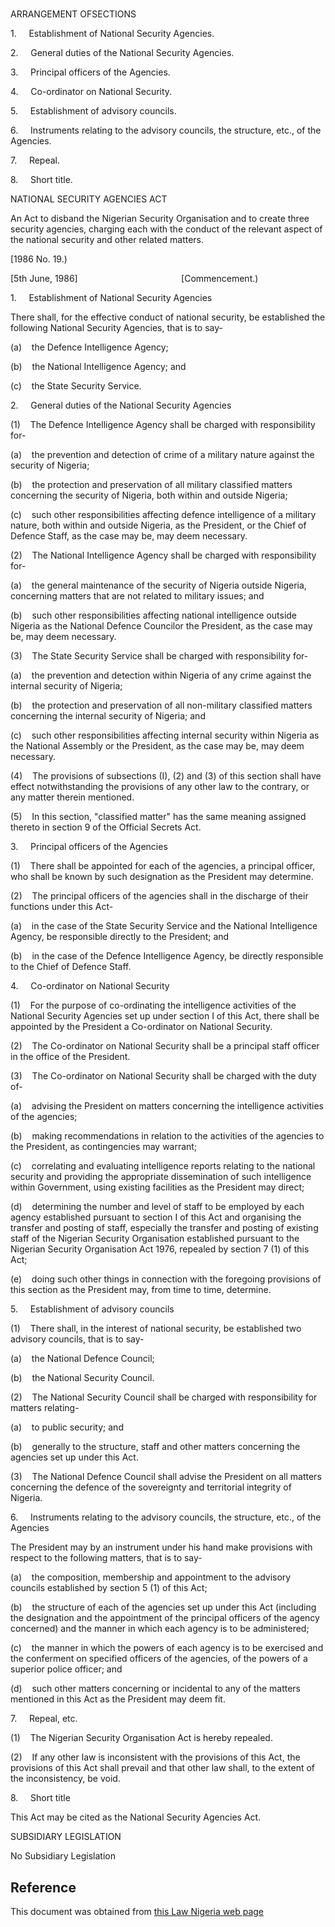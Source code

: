 # 

ARRANGEMENT OFSECTIONS

1.     Establishment of National Security Agencies.

2.     General duties of the National Security Agencies.

3.     Principal officers of the Agencies.

4.     Co-ordinator on National Security.

5.     Establishment of advisory councils.

6.     Instruments relating to the advisory councils, the structure, etc., of the Agencies.

7.     Repeal.

8.     Short title.

NATIONAL SECURITY AGENCIES ACT

An Act to disband the Nigerian Security Organisation and to create three security agencies, charging each with the conduct of the relevant aspect of the national security and other related matters.

[1986 No. 19.)

[5th June, 1986]                                          [Commencement.)

1.     Establishment of National Security Agencies

There shall, for the effective conduct of national security, be established the following National Security Agencies, that is to say-

(a)    the Defence Intelligence Agency;

(b)    the National Intelligence Agency; and

(c)    the State Security Service.

2.     General duties of the National Security Agencies

(1)    The Defence Intelligence Agency shall be charged with responsibility for-

(a)    the prevention and detection of crime of a military nature against the security of Nigeria;

(b)    the protection and preservation of all military classified matters concerning the security of Nigeria, both within and outside Nigeria;

(c)    such other responsibilities affecting defence intelligence of a military nature, both within and outside Nigeria, as the President, or the Chief of Defence Staff, as the case may be, may deem necessary.

(2)    The National Intelligence Agency shall be charged with responsibility for-

(a)    the general maintenance of the security of Nigeria outside Nigeria, concerning matters that are not related to military issues; and

(b)    such other responsibilities affecting national intelligence outside Nigeria as the National Defence Councilor the President, as the case may be, may deem necessary.

(3)    The State Security Service shall be charged with responsibility for-

(a)    the prevention and detection within Nigeria of any crime against the internal security of Nigeria;

(b)    the protection and preservation of all non-military classified matters concerning the internal security of Nigeria; and

(c)    such other responsibilities affecting internal security within Nigeria as the National Assembly or the President, as the case may be, may deem necessary.

(4)    The provisions of subsections (I), (2) and (3) of this section shall have effect notwithstanding the provisions of any other law to the contrary, or any matter therein mentioned.

(5)    In this section, "classified matter" has the same meaning assigned thereto in section 9 of the Official Secrets Act.

3.     Principal officers of the Agencies

(1)    There shall be appointed for each of the agencies, a principal officer, who shall be known by such designation as the President may determine.

(2)    The principal officers of the agencies shall in the discharge of their functions under this Act-

(a)    in the case of the State Security Service and the National Intelligence Agency, be responsible directly to the President; and

(b)    in the case of the Defence Intelligence Agency, be directly responsible to the Chief of Defence Staff.

4.     Co-ordinator on National Security

(1)    For the purpose of co-ordinating the intelligence activities of the National Security Agencies set up under section I of this Act, there shall be appointed by the President a Co-ordinator on National Security.

(2)    The Co-ordinator on National Security shall be a principal staff officer in the office of the President.

(3)    The Co-ordinator on National Security shall be charged with the duty of-

(a)    advising the President on matters concerning the intelligence activities of the agencies;

(b)    making recommendations in relation to the activities of the agencies to the President, as contingencies may warrant;

(c)    correlating and evaluating intelligence reports relating to the national security and providing the appropriate dissemination of such intelligence within Government, using existing facilities as the President may direct;

(d)    determining the number and level of staff to be employed by each agency established pursuant to section I of this Act and organising the transfer and posting of staff, especially the transfer and posting of existing staff of the Nigerian Security Organisation established pursuant to the Nigerian Security Organisation Act 1976, repealed by section 7 (1) of this Act;

(e)    doing such other things in connection with the foregoing provisions of this section as the President may, from time to time, determine.

5.     Establishment of advisory councils

(1)    There shall, in the interest of national security, be established two advisory councils, that is to say-

(a)    the National Defence Council;

(b)    the National Security Council.

(2)    The National Security Council shall be charged with responsibility for   matters relating-

(a)    to public security; and

(b)    generally to the structure, staff and other matters concerning the agencies set up under this Act.

(3)    The National Defence Council shall advise the President on all matters concerning the defence of the sovereignty and territorial integrity of Nigeria.

6.     Instruments relating to the advisory councils, the structure, etc., of the Agencies

The President may by an instrument under his hand make provisions with respect to the following matters, that is to say-

(a)    the composition, membership and appointment to the advisory councils established by section 5 (1) of this Act;

(b)    the structure of each of the agencies set up under this Act (including the designation and the appointment of the principal officers of the agency concerned) and the manner in which each agency is to be administered;

(c)    the manner in which the powers of each agency is to be exercised and the conferment on specified officers of the agencies, of the powers of a superior police officer; and

(d)    such other matters concerning or incidental to any of the matters mentioned in this Act as the President may deem fit.

7.     Repeal, etc.

(1)    The Nigerian Security Organisation Act is hereby repealed.

(2)    If any other law is inconsistent with the provisions of this Act, the provisions of this Act shall prevail and that other law shall, to the extent of the inconsistency, be void.

8.     Short title

This Act may be cited as the National Security Agencies Act.

SUBSIDIARY LEGISLATION

No Subsidiary Legislation

## Reference

This document was obtained from [this Law Nigeria web page](http://www.lawnigeria.com/LFN/N/National-Securities-Agencies-Act.php)